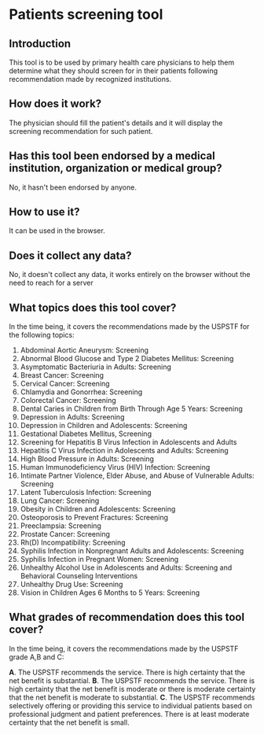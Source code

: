# Patients screening tool

## Introduction

This tool is to be used by primary health care physicians to help them determine what they should screen for in their patients following recommendation made by recognized institutions.

## How does it work?

The physician should fill the patient's details and it will display the screening recommendation for such patient.

## Has this tool been endorsed by a medical institution, organization or medical group?

No, it hasn't been endorsed by anyone.

## How to use it?

It can be used in the browser.

## Does it collect any data?

No, it doesn't collect any data, it works entirely on the browser without the need to reach for a server

## What topics does this tool cover?

In the time being, it covers the recommendations made by the USPSTF for the following topics:

1.  Abdominal Aortic Aneurysm: Screening
2.  Abnormal Blood Glucose and Type 2 Diabetes Mellitus: Screening
3.  Asymptomatic Bacteriuria in Adults: Screening
4.  Breast Cancer: Screening
5.  Cervical Cancer: Screening
6.  Chlamydia and Gonorrhea: Screening
7.  Colorectal Cancer: Screening
8.  Dental Caries in Children from Birth Through Age 5 Years: Screening
9.  Depression in Adults: Screening
10.  Depression in Children and Adolescents: Screening
11.  Gestational Diabetes Mellitus, Screening
12.  Screening for Hepatitis B Virus Infection in Adolescents and Adults
13.  Hepatitis C Virus Infection in Adolescents and Adults: Screening
14.  High Blood Pressure in Adults: Screening
15.  Human Immunodeficiency Virus (HIV) Infection: Screening
16.  Intimate Partner Violence, Elder Abuse, and Abuse of Vulnerable Adults: Screening
17.  Latent Tuberculosis Infection: Screening
18.  Lung Cancer: Screening
19.  Obesity in Children and Adolescents: Screening
20.  Osteoporosis to Prevent Fractures: Screening
21.  Preeclampsia: Screening
22.  Prostate Cancer: Screening
23.  Rh(D) Incompatibility: Screening
24.  Syphilis Infection in Nonpregnant Adults and Adolescents: Screening
25.  Syphilis Infection in Pregnant Women: Screening
26.  Unhealthy Alcohol Use in Adolescents and Adults: Screening and Behavioral Counseling Interventions
27.  Unhealthy Drug Use: Screening
28.  Vision in Children Ages 6 Months to 5 Years: Screening

## What grades of recommendation does this tool cover?

In the time being, it covers the recommendations made by the USPSTF grade A,B and C:

**A**. The USPSTF recommends the service. There is high certainty that the net benefit is substantial.
**B**. The USPSTF recommends the service. There is high certainty that the net benefit is moderate or there is moderate certainty that the net benefit is moderate to substantial.
**C**. The USPSTF recommends selectively offering or providing this service to individual patients based on professional judgment and patient preferences. There is at least moderate certainty that the net benefit is small.
